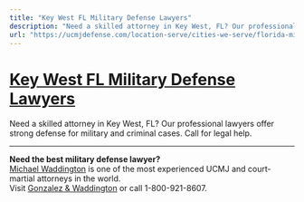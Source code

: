 ```yaml
---
title: "Key West FL Military Defense Lawyers"
description: "Need a skilled attorney in Key West, FL? Our professional lawyers offer strong defense for military and criminal cases. Call for legal help."
url: "https://ucmjdefense.com/location-serve/cities-we-serve/florida-military-defense-lawyers/key-west-fl-military-defense-lawyers.html"
---
```


# [Key West FL Military Defense Lawyers](https://ucmjdefense.com/location-serve/cities-we-serve/florida-military-defense-lawyers/key-west-fl-military-defense-lawyers.html)

Need a skilled attorney in Key West, FL? Our professional lawyers offer strong defense for military and criminal cases. Call for legal help.

---

**Need the best military defense lawyer?**  
[Michael Waddington](https://ucmjdefense.com/attorneys/michael-stewart-waddington-partner.html) is one of the most experienced UCMJ and court-martial attorneys in the world.  
Visit [Gonzalez & Waddington](https://ucmjdefense.com) or call 1-800-921-8607.
